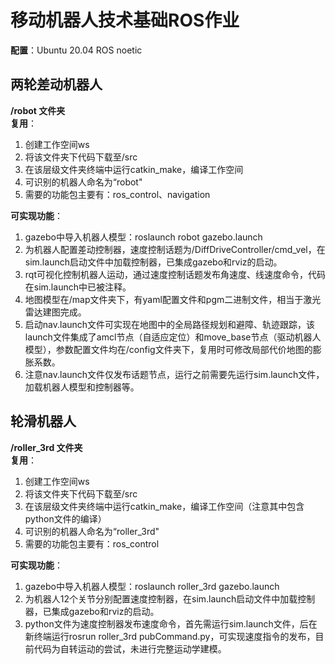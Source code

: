 # 移动机器人技术基础ROS作业

**配置**：Ubuntu 20.04  ROS noetic

## 两轮差动机器人
**/robot 文件夹**  
**复用**：
1. 创建工作空间ws
2. 将该文件夹下代码下载至/src
3. 在该层级文件夹终端中运行catkin_make，编译工作空间
4. 可识别的机器人命名为“robot"
5. 需要的功能包主要有：ros_control、navigation

**可实现功能**：
1. gazebo中导入机器人模型：roslaunch robot gazebo.launch
2. 为机器人配置差动控制器，速度控制话题为/DiffDriveController/cmd_vel，在sim.launch启动文件中加载控制器，已集成gazebo和rviz的启动。
3. rqt可视化控制机器人运动，通过速度控制话题发布角速度、线速度命令，代码在sim.launch中已被注释。
4. 地图模型在/map文件夹下，有yaml配置文件和pgm二进制文件，相当于激光雷达建图完成。
5. 启动nav.launch文件可实现在地图中的全局路径规划和避障、轨迹跟踪，该launch文件集成了amcl节点（自适应定位）和move_base节点（驱动机器人模型），参数配置文件均在/config文件夹下，复用时可修改局部代价地图的膨胀系数。
6. 注意nav.launch文件仅发布话题节点，运行之前需要先运行sim.launch文件，加载机器人模型和控制器等。

## 轮滑机器人
**/roller_3rd 文件夹**  
**复用**：
1. 创建工作空间ws
2. 将该文件夹下代码下载至/src
3. 在该层级文件夹终端中运行catkin_make，编译工作空间（注意其中包含python文件的编译）
4. 可识别的机器人命名为“roller_3rd"
5. 需要的功能包主要有：ros_control

**可实现功能**：
1. gazebo中导入机器人模型：roslaunch roller_3rd gazebo.launch
2. 为机器人12个关节分别配置速度控制器，在sim.launch启动文件中加载控制器，已集成gazebo和rviz的启动。
3. python文件为速度控制器发布速度命令，首先需运行sim.launch文件，后在新终端运行rosrun roller_3rd pubCommand.py，可实现速度指令的发布，目前代码为自转运动的尝试，未进行完整运动学建模。
